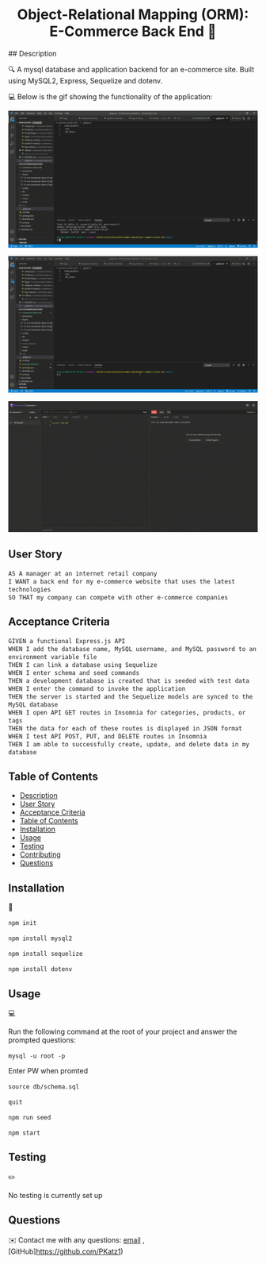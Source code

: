 
<h1 align="center">Object-Relational Mapping (ORM): E-Commerce Back End 👋</h1>
  ## Description

🔍 A mysql database and application backend for an e-commerce site. Built using MySQL2, Express, Sequelize and dotenv.
  
💻 Below is the gif showing the functionality of the application:
  
![DB Instllation](./animations/installation.gif)

![DB Usage](./animations/usage.gif)

![Post & Get Examples](./animations/PostGet.gif)
## User Story
  
```
AS A manager at an internet retail company
I WANT a back end for my e-commerce website that uses the latest technologies
SO THAT my company can compete with other e-commerce companies
```
  
## Acceptance Criteria
  
``` 
GIVEN a functional Express.js API
WHEN I add the database name, MySQL username, and MySQL password to an environment variable file
THEN I can link a database using Sequelize
WHEN I enter schema and seed commands
THEN a development database is created that is seeded with test data
WHEN I enter the command to invoke the application
THEN the server is started and the Sequelize models are synced to the MySQL database
WHEN I open API GET routes in Insomnia for categories, products, or tags
THEN the data for each of these routes is displayed in JSON format
WHEN I test API POST, PUT, and DELETE routes in Insomnia
THEN I am able to successfully create, update, and delete data in my database
```
  
## Table of Contents
- [Description](#description)
- [User Story](#user-story)
- [Acceptance Criteria](#acceptance-criteria)
- [Table of Contents](#table-of-contents)
- [Installation](#installation)
- [Usage](#usage)
- [Testing](#testing)
- [Contributing](#contributing)
- [Questions](#questions)

## Installation
💾   
  
`npm init`

`npm install mysql2`

`npm install sequelize`

`npm install dotenv`
  
## Usage
💻   
  
Run the following command at the root of your project and answer the prompted questions:

`mysql -u root -p`

Enter PW when promted

`source db/schema.sql`

`quit`

`npm run seed`
  
`npm start`

## Testing
✏️

No testing is currently set up


## Questions
✉️ Contact me with any questions: [email](mailto:pkatz@finkkatz.com) , [GitHub]https://github.com/PKatz1)<br />